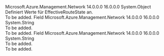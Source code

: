 <Type Name="EffectiveRouteState" FullName="Microsoft.Azure.Management.Network.Models.EffectiveRouteState">
  <TypeSignature Language="C#" Value="public static class EffectiveRouteState" />
  <TypeSignature Language="ILAsm" Value=".class public auto ansi abstract sealed beforefieldinit EffectiveRouteState extends System.Object" />
  <TypeSignature Language="DocId" Value="T:Microsoft.Azure.Management.Network.Models.EffectiveRouteState" />
  <TypeSignature Language="VB.NET" Value="Public Class EffectiveRouteState" />
  <TypeSignature Language="F#" Value="type EffectiveRouteState = class" />
  <AssemblyInfo>
    <AssemblyName>Microsoft.Azure.Management.Network</AssemblyName>
    <AssemblyVersion>14.0.0.0</AssemblyVersion>
    <AssemblyVersion>16.0.0.0</AssemblyVersion>
  </AssemblyInfo>
  <Base>
    <BaseTypeName>System.Object</BaseTypeName>
  </Base>
  <Interfaces />
  <Docs>
    <summary>
            Definiert Werte für EffectiveRouteState an.
            </summary>
    <remarks>To be added.</remarks>
  </Docs>
  <Members>
    <Member MemberName="Active">
      <MemberSignature Language="C#" Value="public const string Active;" />
      <MemberSignature Language="ILAsm" Value=".field public static literal string Active" />
      <MemberSignature Language="DocId" Value="F:Microsoft.Azure.Management.Network.Models.EffectiveRouteState.Active" />
      <MemberSignature Language="VB.NET" Value="Public Const Active As String " />
      <MemberSignature Language="F#" Value="val mutable Active : string" Usage="Microsoft.Azure.Management.Network.Models.EffectiveRouteState.Active" />
      <MemberType>Field</MemberType>
      <AssemblyInfo>
        <AssemblyName>Microsoft.Azure.Management.Network</AssemblyName>
        <AssemblyVersion>14.0.0.0</AssemblyVersion>
        <AssemblyVersion>16.0.0.0</AssemblyVersion>
      </AssemblyInfo>
      <ReturnValue>
        <ReturnType>System.String</ReturnType>
      </ReturnValue>
      <Docs>
        <summary>To be added.</summary>
        <remarks>To be added.</remarks>
      </Docs>
    </Member>
    <Member MemberName="Invalid">
      <MemberSignature Language="C#" Value="public const string Invalid;" />
      <MemberSignature Language="ILAsm" Value=".field public static literal string Invalid" />
      <MemberSignature Language="DocId" Value="F:Microsoft.Azure.Management.Network.Models.EffectiveRouteState.Invalid" />
      <MemberSignature Language="VB.NET" Value="Public Const Invalid As String " />
      <MemberSignature Language="F#" Value="val mutable Invalid : string" Usage="Microsoft.Azure.Management.Network.Models.EffectiveRouteState.Invalid" />
      <MemberType>Field</MemberType>
      <AssemblyInfo>
        <AssemblyName>Microsoft.Azure.Management.Network</AssemblyName>
        <AssemblyVersion>14.0.0.0</AssemblyVersion>
        <AssemblyVersion>16.0.0.0</AssemblyVersion>
      </AssemblyInfo>
      <ReturnValue>
        <ReturnType>System.String</ReturnType>
      </ReturnValue>
      <Docs>
        <summary>To be added.</summary>
        <remarks>To be added.</remarks>
      </Docs>
    </Member>
  </Members>
</Type>